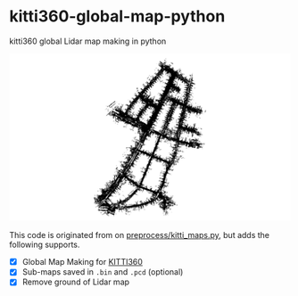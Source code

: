 # kitti360-global-map-python
kitti360 global Lidar map making in python

![image](https://github.com/Zhaozhpe/kitti360-global-map-python/blob/master/IMG/result.png "Sequence 00")

This code is originated from on [preprocess/kitti_maps.py](https://github.com/cattaneod/CMRNet/blob/master/preprocess/kitti_maps.py), but adds the following supports.
- [x] Global Map Making for [KITTI360](https://www.cvlibs.net/datasets/kitti-360/)
- [x] Sub-maps saved in `.bin` and `.pcd` (optional)
- [x] Remove ground of Lidar map
